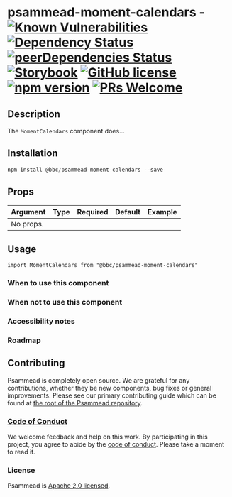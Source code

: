 # psammead-moment-calendars - [![Known Vulnerabilities](https://snyk.io/test/github/bbc/psammead/badge.svg?targetFile=packages%2Fcomponents%2Fpsammead-moment-calendars%2Fpackage.json)](https://snyk.io/test/github/bbc/psammead?targetFile=packages%2Fcomponents%2Fpsammead-moment-calendars%2Fpackage.json) [![Dependency Status](https://david-dm.org/bbc/psammead.svg?path=packages/components/psammead-moment-calendars)](https://david-dm.org/bbc/psammead?path=packages/components/psammead-moment-calendars) [![peerDependencies Status](https://david-dm.org/bbc/psammead/peer-status.svg?path=packages/components/psammead-moment-calendars)](https://david-dm.org/bbc/psammead?path=packages/components/psammead-moment-calendars&type=peer) [![Storybook](https://raw.githubusercontent.com/storybooks/brand/master/badge/badge-storybook.svg?sanitize=true)](https://bbc.github.io/psammead/?path=/story/moment-calendars--containing-image) [![GitHub license](https://img.shields.io/badge/license-Apache%202.0-blue.svg)](https://github.com/bbc/psammead/blob/latest/LICENSE) [![npm version](https://img.shields.io/npm/v/@bbc/psammead-moment-calendars.svg)](https://www.npmjs.com/package/@bbc/psammead-moment-calendars) [![PRs Welcome](https://img.shields.io/badge/PRs-welcome-brightgreen.svg)](https://github.com/bbc/psammead/blob/latest/CONTRIBUTING.md)

## Description

The `MomentCalendars` component does...

## Installation

```jsx
npm install @bbc/psammead-moment-calendars --save
```

## Props

| Argument  | Type | Required | Default | Example |
| --------- | ---- | -------- | ------- | ------- |
| No props. |      |          |         |         |

## Usage

<!-- Description of the component usage -->

```
import MomentCalendars from "@bbc/psammead-moment-calendars"
```

### When to use this component

<!-- Description of the where the component can be used -->

### When not to use this component

<!-- Description of the where the component shouldn't can be used -->

### Accessibility notes

<!-- Information about accessibility for this component -->

### Roadmap

<!-- Known future changes of the component -->

## Contributing

Psammead is completely open source. We are grateful for any contributions, whether they be new components, bug fixes or general improvements. Please see our primary contributing guide which can be found at [the root of the Psammead repository](https://github.com/bbc/psammead/blob/latest/CONTRIBUTING.md).

### [Code of Conduct](https://github.com/bbc/psammead/blob/latest/CODE_OF_CONDUCT.md)

We welcome feedback and help on this work. By participating in this project, you agree to abide by the [code of conduct](https://github.com/bbc/psammead/blob/latest/CODE_OF_CONDUCT.md). Please take a moment to read it.

### License

Psammead is [Apache 2.0 licensed](https://github.com/bbc/psammead/blob/latest/LICENSE).
